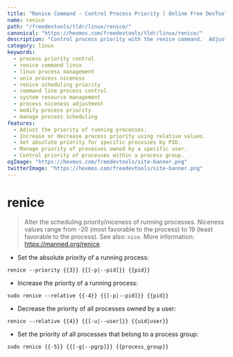 ```yaml
---
title: "Renice Command - Control Process Priority | Online Free DevTools by Hexmos"
name: renice
path: "/freedevtools/tldr/linux/renice/"
canonical: "https://hexmos.com/freedevtools/tldr/linux/renice/"
description: "Control process priority with the renice command.  Adjust niceness values to manage system resource allocation. Free online tool, no registration required."
category: linux
keywords:
  - process priority control
  - renice command linux
  - linux process management
  - unix process niceness
  - renice scheduling priority
  - command line process control
  - system resource management
  - process niceness adjustment
  - modify process priority
  - manage process scheduling
features:
  - Adjust the priority of running processes.
  - Increase or decrease process priority using relative values.
  - Set absolute priority for specific processes by PID.
  - Manage priority of processes owned by a specific user.
  - Control priority of processes within a process group.
ogImage: "https://hexmos.com/freedevtools/site-banner.png"
twitterImage: "https://hexmos.com/freedevtools/site-banner.png"
---
```


# renice

> Alter the scheduling priority/niceness of running processes.
> Niceness values range from -20 (most favorable to the process) to 19 (least favorable to the process).
> See also: `nice`.
> More information: <https://manned.org/renice>.

- Set the absolute priority of a running process:

`renice --priority {{3}} {{[-p|--pid]}} {{pid}}`

- Increase the priority of a running process:

`sudo renice --relative {{-4}} {{[-p|--pid]}} {{pid}}`

- Decrease the priority of all processes owned by a user:

`renice --relative {{4}} {{[-u|--user]}} {{uid|user}}`

- Set the priority of all processes that belong to a process group:

`sudo renice {{-5}} {{[-g|--pgrp]}} {{process_group}}`
